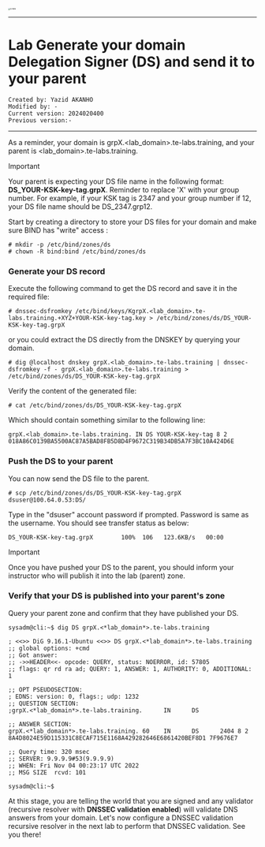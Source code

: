 
<img src="https://github.com/yakanho/training/assets/54844453/321060e5-fc84-40f7-8caa-846d0a68494b" alt="ICANN" style="zoom:25%;" />

------

# Lab Generate your domain Delegation Signer (DS) and send it to your parent

```
Created by: Yazid AKANHO
Modified by: -
Current version: 2024020400
Previous version:-
```

------

As a reminder, your domain is grpX.<lab_domain>.te-labs.training, and your parent is <lab_domain>.te-labs.training.

> [!IMPORTANT]
>
> Your parent is expecting your DS file name in the following format: **DS_YOUR-KSK-key-tag.grpX**. Reminder to replace 'X' with your group number. For example, if your KSK tag is 2347 and your group number if 12, your DS file name should be DS_2347.grp12.



Start by creating a directory to store your DS files for your domain and make sure BIND has "write" access :

```
# mkdir -p /etc/bind/zones/ds
# chown -R bind:bind /etc/bind/zones/ds
```



### Generate your DS record

Execute the following command to get the DS record and save it in the required file:

```
# dnssec-dsfromkey /etc/bind/keys/KgrpX.<lab_domain>.te-labs.training.+XYZ+YOUR-KSK-key-tag.key > /etc/bind/zones/ds/DS_YOUR-KSK-key-tag.grpX
```

or you could extract the DS directly from the DNSKEY by querying your domain.

```
# dig @localhost dnskey grpX.<lab_domain>.te-labs.training | dnssec-dsfromkey -f - grpX.<lab_domain>.te-labs.training > /etc/bind/zones/ds/DS_YOUR-KSK-key-tag.grpX
```

Verify the content of the generated file:

```
# cat /etc/bind/zones/ds/DS_YOUR-KSK-key-tag.grpX
```

Which should contain something similar to the following line:

```
grpX.<lab_domain>.te-labs.training. IN DS YOUR-KSK-key-tag 8 2 018A86C0139BA5500AC87A5BAD8FB5D8D4F9672C319B34DB5A7F3BC10A424D6E
```



### Push the DS to your parent

You can now send the DS file to the parent.

```
# scp /etc/bind/zones/ds/DS_YOUR-KSK-key-tag.grpX dsuser@100.64.0.53:DS/
```

Type in the "dsuser" account password if prompted. Password is same as the username. You should see transfer status as below:

```
DS_YOUR-KSK-key-tag.grpX        100%  106   123.6KB/s   00:00    
```

> [!IMPORTANT]
>
> Once you have pushed your DS to the parent, you should inform your instructor who will publish it into the lab (parent) zone.



### Verify that your DS is published into your parent's zone

Query your parent zone and confirm that they have published your DS.

```
sysadm@cli:~$ dig DS grpX.<*lab_domain*>.te-labs.training 

; <<>> DiG 9.16.1-Ubuntu <<>> DS grpX.<*lab_domain*>.te-labs.training
;; global options: +cmd
;; Got answer:
;; ->>HEADER<<- opcode: QUERY, status: NOERROR, id: 57805
;; flags: qr rd ra ad; QUERY: 1, ANSWER: 1, AUTHORITY: 0, ADDITIONAL: 1

;; OPT PSEUDOSECTION:
; EDNS: version: 0, flags:; udp: 1232
;; QUESTION SECTION:
;grpX.<*lab_domain*>.te-labs.training.      IN      DS

;; ANSWER SECTION:
grpX.<*lab_domain*>.te-labs.training. 60    IN      DS      2404 8 2 8A4D8024E59D115331C8ECAF715E1168A429282646E6861420BEF8D1 7F9676E7

;; Query time: 320 msec
;; SERVER: 9.9.9.9#53(9.9.9.9)
;; WHEN: Fri Nov 04 00:23:17 UTC 2022
;; MSG SIZE  rcvd: 101

sysadm@cli:~$ 
```

At this stage, you are telling the world that you are signed and any validator (recursive resolver with **DNSSEC validation enabled**) will validate DNS answers from your domain. Let's now configure a DNSSEC validation recursive resolver in the next lab to perform that DNSSEC validation.
See you there!

